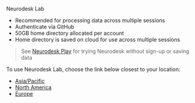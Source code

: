 
Neurodesk Lab
- Recommended for processing data across multiple sessions
- Authenticate via GitHub
- 50GB home directory allocated per account
- Home directory is saved on cloud for use across multiple sessions

> See [Neurodesk Play](https://play.neurodesk.org) for trying Neurodesk without sign-up or saving data

To use Neurodesk Lab, choose the link below closest to your location:

- [Asia/Pacific](https://bhsydney.neurodesk.org)
- [North America](https://bhnam.neurodesk.org)
- [Europe](https://bheurope.neurodesk.org)

<!-- 
Choose from the links below closest to your location

For instructions on using Neurodesk Play/Lab check the following link
https://www.neurodesk.org/docs/neurodesktop/getting-started/play/


## 1) Neurodesk Play: Temporary session - no data is stored, no authentication required:

| Location        | Neurodesktop on play                                                                                            |
|-----------------|-----------------------------------------------------------------------------------------------------------------|
| Australia East  | [start neurodesktop play](https://play-sydney.neurodesk.org/v2/gh/neurodesk/jupyter-neurodesktop-image/main)    |
| US West         | [start neurodesktop play](https://play-phoenix.neurodesk.org/v2/gh/neurodesk/jupyter-neurodesktop-image/main)   |
| Germany Central | [start neurodesktop play](https://play-frankfurt.neurodesk.org/v2/gh/neurodesk/jupyter-neurodesktop-image/main) |
| US East         | [start neurodesktop play](https://play-ashburn.neurodesk.org/v2/gh/neurodesk/jupyter-neurodesktop-image/main)   |


The Neurodesk-play instances above do not require authentication, but because of this do not store any data across sessions.


If you would like to keep your home directory across sessions, you can use the following Brainhack Neurodesk-Lab instances and authenticate via Github:

## 2) Neurodesk Lab: Persistent session - 50GB home directory - requires github authentication:

| Location        | Brainhack Jupyter Lab with persistent storage               |
|-----------------|-------------------------------------------------------------|
| Asia/Pacific    | [start neurodesk lab](https://bhsydney.neurodesk.org/)      |
| North America   | [start neurodesk lab](https://bhnam.neurodesk.org/)         | 
| Europe          | [start neurodesk lab](https://bheurope.neurodesk.org/)      | 
 -->
